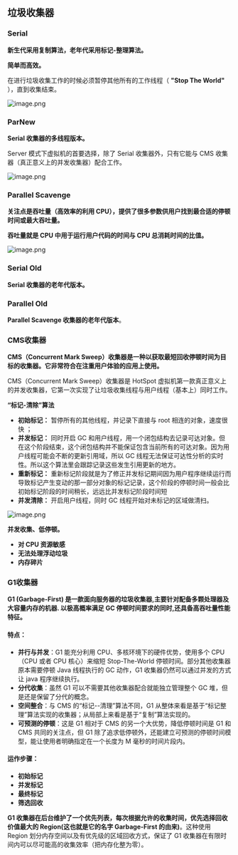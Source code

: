 ## 垃圾收集器

### Serial

**新生代采用复制算法，老年代采用标记-整理算法。** 

**简单而高效。**

在进行垃圾收集工作的时候必须暂停其他所有的工作线程（ **"Stop The World"** ），直到收集结束。

![image.png](https://upload-images.jianshu.io/upload_images/9229344-14e3e5e3dcde99f3.png?imageMogr2/auto-orient/strip%7CimageView2/2/w/1240)



### ParNew

**Serial 收集器的多线程版本。**

 Server 模式下虚拟机的首要选择，除了 Serial 收集器外，只有它能与 CMS 收集器（真正意义上的并发收集器）配合工作。

![image.png](https://upload-images.jianshu.io/upload_images/9229344-101c6d77f00c5dff.png?imageMogr2/auto-orient/strip%7CimageView2/2/w/1240)



### Parallel Scavenge

**关注点是吞吐量（高效率的利用 CPU），提供了很多参数供用户找到最合适的停顿时间或最大吞吐量。**

**吞吐量就是 CPU 中用于运行用户代码的时间与 CPU 总消耗时间的比值。**

![image.png](https://upload-images.jianshu.io/upload_images/9229344-7e20e2010ecc7fff.png?imageMogr2/auto-orient/strip%7CimageView2/2/w/1240)



### Serial Old

**Serial 收集器的老年代版本。**



### Parallel Old

**Parallel Scavenge 收集器的老年代版本**。



### CMS收集器

**CMS（Concurrent Mark Sweep）收集器是一种以获取最短回收停顿时间为目标的收集器。它非常符合在注重用户体验的应用上使用。**

CMS（Concurrent Mark Sweep）收集器是 HotSpot 虚拟机第一款真正意义上的并发收集器，它第一次实现了让垃圾收集线程与用户线程（基本上）同时工作。

**“标记-清除”算法**

- **初始标记：** 暂停所有的其他线程，并记录下直接与 root 相连的对象，速度很快 ；
- **并发标记：** 同时开启 GC 和用户线程，用一个闭包结构去记录可达对象。但在这个阶段结束，这个闭包结构并不能保证包含当前所有的可达对象。因为用户线程可能会不断的更新引用域，所以 GC 线程无法保证可达性分析的实时性。所以这个算法里会跟踪记录这些发生引用更新的地方。
- **重新标记：** 重新标记阶段就是为了修正并发标记期间因为用户程序继续运行而导致标记产生变动的那一部分对象的标记记录，这个阶段的停顿时间一般会比初始标记阶段的时间稍长，远远比并发标记阶段时间短
- **并发清除：** 开启用户线程，同时 GC 线程开始对未标记的区域做清扫。

![image.png](https://upload-images.jianshu.io/upload_images/9229344-069a1c52ca52f160.png?imageMogr2/auto-orient/strip%7CimageView2/2/w/1240)

**并发收集、低停顿。**

- **对 CPU 资源敏感**
- **无法处理浮动垃圾**
- **内存碎片**



### G1收集器

**G1 (Garbage-First) 是一款面向服务器的垃圾收集器,主要针对配备多颗处理器及大容量内存的机器. 以极高概率满足 GC 停顿时间要求的同时,还具备高吞吐量性能特征。**

#### 特点：

- **并行与并发**：G1 能充分利用 CPU、多核环境下的硬件优势，使用多个 CPU（CPU 或者 CPU 核心）来缩短 Stop-The-World 停顿时间。部分其他收集器原本需要停顿 Java 线程执行的 GC 动作，G1 收集器仍然可以通过并发的方式让 java 程序继续执行。
- **分代收集**：虽然 G1 可以不需要其他收集器配合就能独立管理整个 GC 堆，但是还是保留了分代的概念。
- **空间整合**：与 CMS 的“标记--清理”算法不同，G1 从整体来看是基于“标记整理”算法实现的收集器；从局部上来看是基于“复制”算法实现的。
- **可预测的停顿**：这是 G1 相对于 CMS 的另一个大优势，降低停顿时间是 G1 和 CMS 共同的关注点，但 G1 除了追求低停顿外，还能建立可预测的停顿时间模型，能让使用者明确指定在一个长度为 M 毫秒的时间片段内。

#### 运作步骤：

- **初始标记**
- **并发标记**
- **最终标记**
- **筛选回收**

**G1 收集器在后台维护了一个优先列表，每次根据允许的收集时间，优先选择回收价值最大的 Region(这也就是它的名字 Garbage-First 的由来)**。这种使用 Region 划分内存空间以及有优先级的区域回收方式，保证了 G1 收集器在有限时间内可以尽可能高的收集效率（把内存化整为零）。